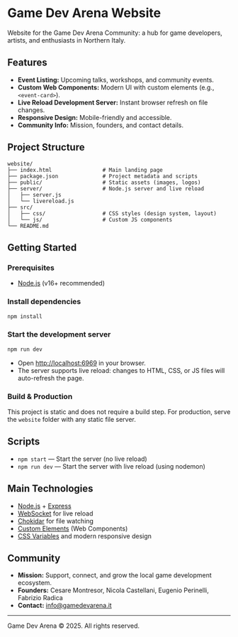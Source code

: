 # Game Dev Arena Website

Website for the Game Dev Arena Community: a hub for game developers, artists, and enthusiasts in Northern Italy.

## Features

- **Event Listing:** Upcoming talks, workshops, and community events.
- **Custom Web Components:** Modern UI with custom elements (e.g., `<event-card>`).
- **Live Reload Development Server:** Instant browser refresh on file changes.
- **Responsive Design:** Mobile-friendly and accessible.
- **Community Info:** Mission, founders, and contact details.

## Project Structure

```
website/
├── index.html                # Main landing page
├── package.json              # Project metadata and scripts
├── public/                   # Static assets (images, logos)
├── server/                   # Node.js server and live reload
│   ├── server.js
│   └── livereload.js
├── src/
│   ├── css/                  # CSS styles (design system, layout)
│   └── js/                   # Custom JS components
└── README.md
```

## Getting Started

### Prerequisites

- [Node.js](https://nodejs.org/) (v16+ recommended)

### Install dependencies

```bash
npm install
```

### Start the development server

```bash
npm run dev
```

- Open [http://localhost:6969](http://localhost:6969) in your browser.
- The server supports live reload: changes to HTML, CSS, or JS files will auto-refresh the page.

### Build & Production

This project is static and does not require a build step. For production, serve the `website` folder with any static file server.

## Scripts

- `npm start` — Start the server (no live reload)
- `npm run dev` — Start the server with live reload (using nodemon)

## Main Technologies

- [Node.js](https://nodejs.org/) + [Express](https://expressjs.com/)
- [WebSocket](https://www.npmjs.com/package/ws) for live reload
- [Chokidar](https://www.npmjs.com/package/chokidar) for file watching
- [Custom Elements](https://developer.mozilla.org/en-US/docs/Web/Web_Components/Using_custom_elements) (Web Components)
- [CSS Variables](https://developer.mozilla.org/en-US/docs/Web/CSS/Using_CSS_custom_properties) and modern responsive design

## Community

- **Mission:** Support, connect, and grow the local game development ecosystem.
- **Founders:** Cesare Montresor, Nicola Castellani, Eugenio Perinelli, Fabrizio Radica
- **Contact:** info@gamedevarena.it

---

Game Dev Arena © 2025. All rights reserved.
